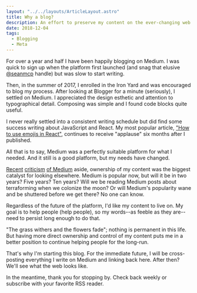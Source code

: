 ```yaml
---
layout: "../../layouts/ArticleLayout.astro"
title: Why a blog?
description: An effort to preserve my content on the ever-changing web
date: 2018-12-04
tags:
  - Blogging
  - Meta
---
```


For over a year and half I have been happily blogging on Medium. I was quick to sign up when the platform first launched (and snag that elusive [@seanmcp](https://medium.com/@seanmcp) handle) but was slow to start writing.

Then, in the summer of 2017, I enrolled in the Iron Yard and was encouraged to blog my process. After looking at Blogger for a minute (seriously), I settled on Medium. I appreciated the design esthetic and attention to typographical detail. Composing was simple and I found code blocks quite useful.

I never really settled into a consistent writing schedule but did find some success writing about JavaScript and React. My most popular article, ["How to use emojis in React"](https://medium.com/@seanmcp/%EF%B8%8F-how-to-use-emojis-in-react-d23bbf608bf7), continues to receive "applause" six months after I published.

All that is to say, Medium was a perfectly suitable platform for what I needed. And it still is a good platform, but my needs have changed.

[Recent](https://medium.com/@nikitonsky/medium-is-a-poor-choice-for-blogging-bb0048d19133) [criticism](https://twitter.com/dan_abramov/status/1068903909119483904) [of Medium](https://twitter.com/snookca/status/1068866664257732608) aside, ownership of my content was the biggest catalyst for looking elsewhere. Medium is popular now, but will it be in two years? Five years? Ten years? Will we be reading Medium posts about terraforming when we colonize the moon? Or will Medium's popularity wane and be shuttered before we get there? No one can know.

Regardless of the future of the platform, I'd like my content to live on. My goal is to help people (help people), so my words--as feeble as they are--need to persist long enough to do that.

"The grass withers and the flowers fade"; nothing is permanent in this life. But having more direct ownership and control of my content puts me in a better position to continue helping people for the long-run.

That's why I'm starting this blog. For the immediate future, I will be cross-posting everything I write on Medium and linking back here. After then? We'll see what the web looks like.

In the meantime, thank you for stopping by. Check back weekly or subscribe with your favorite RSS reader.
